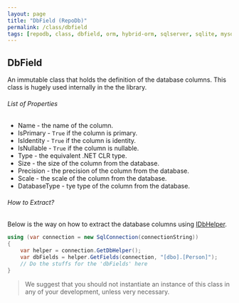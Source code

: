 ```yaml
---
layout: page
title: "DbField (RepoDb)"
permalink: /class/dbfield
tags: [repodb, class, dbfield, orm, hybrid-orm, sqlserver, sqlite, mysql, postgresql]
---
```


## DbField

An immutable class that holds the definition of the database columns. This class is hugely used internally in the the library.


###### List of Properties

- Name - the name of the column.
- IsPrimary - `True` if the column is primary.
- IsIdentity - `True` if the column is identity.
- IsNullable - `True` if the column is nullable.
- Type - the equivalent .NET CLR type.
- Size - the size of the column from the database.
- Precision - the precision of the column from the database.
- Scale - the scale of the column from the database.
- DatabaseType - tye type of the column from the database.

###### How to Extract?

Below is the way on how to extract the database columns using [IDbHelper](/interface/idbhelper).

```csharp
using (var connection = new SqlConnection(connectionString))
{
    var helper = connection.GetDbHelper();
    var dbFields = helper.GetFields(connection, "[dbo].[Person]");
    // Do the stuffs for the 'dbFields' here
}
```

> We suggest that you should not instantiate an instance of this class in any of your development, unless very necessary.